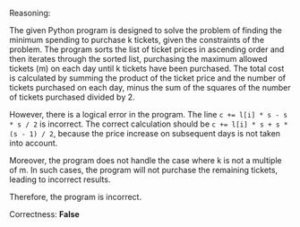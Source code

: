 Reasoning:

The given Python program is designed to solve the problem of finding the minimum spending to purchase k tickets, given the constraints of the problem. The program sorts the list of ticket prices in ascending order and then iterates through the sorted list, purchasing the maximum allowed tickets (m) on each day until k tickets have been purchased. The total cost is calculated by summing the product of the ticket price and the number of tickets purchased on each day, minus the sum of the squares of the number of tickets purchased divided by 2.

However, there is a logical error in the program. The line `c += l[i] * s - s * s / 2` is incorrect. The correct calculation should be `c += l[i] * s + s * (s - 1) / 2`, because the price increase on subsequent days is not taken into account.

Moreover, the program does not handle the case where k is not a multiple of m. In such cases, the program will not purchase the remaining tickets, leading to incorrect results.

Therefore, the program is incorrect.

Correctness: **False**